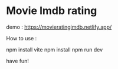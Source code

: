 # Movie Imdb rating 

demo :
https://movieratingimdb.netlify.app/

How to use :

npm install vite
npm install
npm run dev 

have fun!
